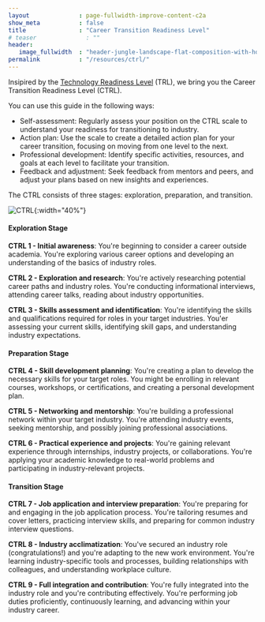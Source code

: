 ```yaml
---
layout              : page-fullwidth-improve-content-c2a
show_meta           : false
title               : "Career Transition Readiness Level"
# teaser              : ""
header:
   image_fullwidth  : "header-jungle-landscape-flat-composition-with-horizontal-view-tropical-flowers-exotic-plants-animals-with-b-flip.jpg"
permalink           : "/resources/ctrl/"
---
```

Insipired by the [Technology Readiness Level](https://en.wikipedia.org/wiki/Technology_readiness_level) (TRL), we bring you the Career Transition Readiness Level (CTRL). 

You can use this guide in the following ways:
- Self-assessment: Regularly assess your position on the CTRL scale to understand your readiness for transitioning to industry.
- Action plan: Use the scale to create a detailed action plan for your career transition, focusing on moving from one level to the next.
- Professional development: Identify specific activities, resources, and goals at each level to facilitate your transition.
- Feedback and adjustment: Seek feedback from mentors and peers, and adjust your plans based on new insights and experiences.

The CTRL consists of three stages: exploration, preparation, and transition. 

![CTRL](/academicsinthewild/images/career-transition-readiness-level-from-academics-in-the-wild.jpg){:width="40%"}


#### **Exploration Stage**
**CTRL 1 - Initial awareness**: You're beginning to consider a career outside academia. You're exploring various career options and developing an understanding of the basics of industry roles.

**CTRL 2 - Exploration and research**: You're actively researching potential career paths and industry roles. You're conducting informational interviews, attending career talks, reading about industry opportunities.

**CTRL 3 - Skills assessment and identification**: You're identifying the skills and qualifications required for roles in your target industries. You'er assessing your current skills, identifying skill gaps, and understanding industry expectations.

#### **Preparation Stage**
**CTRL 4 - Skill development planning**: You're creating a plan to develop the necessary skills for your target roles. You might be enrolling in relevant courses, workshops, or certifications, and creating a personal development plan.

**CTRL 5 - Networking and mentorship**: You're building a professional network within your target industry. You're attending industry events, seeking mentorship, and possibly joining professional associations.

**CTRL 6 - Practical experience and projects**: You're gaining relevant experience through internships, industry projects, or collaborations. You're applying your academic knowledge to real-world problems and participating in industry-relevant projects.

#### **Transition Stage**
**CTRL 7 - Job application and interview preparation**: You're preparing for and engaging in the job application process. You're tailoring resumes and cover letters, practicing interview skills, and preparing for common industry interview questions.

**CTRL 8 - Industry acclimatization**: You've secured an industry role (congratulations!) and you're adapting to the new work environment. You're learning industry-specific tools and processes, building relationships with colleagues, and understanding workplace culture.

**CTRL 9 - Full integration and contribution**: You're fully integrated into the industry role and you're contributing effectively. You're performing job duties proficiently, continuously learning, and advancing within your industry career.
